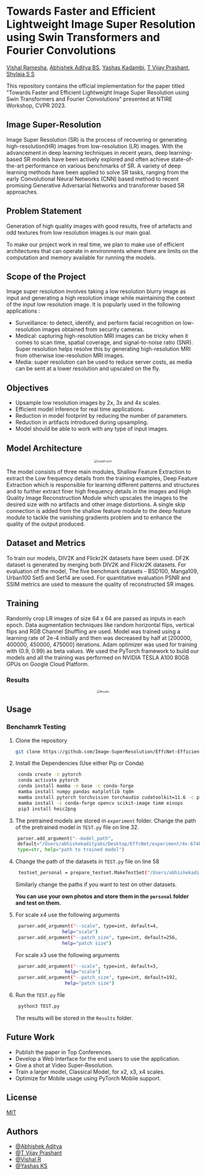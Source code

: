# Towards Faster and Efficient Lightweight Image Super Resolution using Swin Transformers and Fourier Convolutions

[Vishal Ramesha](https://github.com/iVishalr), [Abhishek Aditya BS](https://github.com/Abhishek-Aditya-bs), [Yashas Kadambi](https://github.com/Yashas120), [T Vijay Prashant](https://github.com/tvijayprashant), [Shylaja S S](https://scholar.google.co.in/citations?user=X365OjgAAAAJ&hl=en)

This repository contains the official implementation for the paper titled "Towards Faster and Efficient Lightweight Image Super Resolution using Swin Transformers and Fourier Convolutions" presented at NTIRE Workshop, CVPR 2023.

## Image Super-Resolution

Image Super Resolution (SR) is the process of recovering or generating high-resolution(HR) images from low-resolution (LR) images. With the advancement in deep learning techniques in recent years, deep learning-based SR models have been actively explored and often achieve state-of-the-art performance on various benchmarks of SR. A variety of deep learning methods have been applied to solve SR tasks, ranging from the early Convolutional Neural Networks (CNN) based method to recent promising Generative Adversarial Networks and transformer based SR approaches.

## Problem Statement

Generation of high quality images with good results, free of artefacts and odd textures from low resolution images is our main goal.

To make our project work in real time, we plan to make use of efficient architectures that can operate in environments where there are limits on the computation and memory available for running the models. 

## Scope of the Project 

Image super resolution involves taking a low resolution blurry image as input and generating a high resolution image while maintaining the context of the input low resolution image. It is popularly used in the following applications :

* Surveillance: to detect, identify, and perform facial recognition on low-resolution images obtained from security cameras.
* Medical: capturing high-resolution MRI images can be tricky when it comes to scan time, spatial coverage, and signal-to-noise ratio (SNR). Super resolution helps resolve this by generating high-resolution MRI from otherwise low-resolution MRI images.
* Media: super resolution can be used to reduce server costs, as media can be sent at a lower resolution and upscaled on the fly.

## Objectives

* Upsample low resolution images by 2x, 3x and 4x scales.
* Efficient model inference for real time applications.
* Reduction in model footprint by reducing the number of parameters.
* Reduction in artifacts introduced during upsampling.
* Model should be able to work with any type of input images.
## Model Architecture

<p align="center">
<img src="Images-Store/model-arch.png" alt="model-arch" style="zoom:50%;" />
</p>

The model consists of three main modules, Shallow Feature Extraction to extract the Low frequency details from the training examples, Deep Feature Extraction which is responsible for learning different patterns and structures and to further extract finer high frequency details in the images and High Quality Image Reconstruction Module which upscales the images to the desired size with no artifacts and other image distortions. A single skip connection is added from the shallow feature module to the deep feature module to tackle the vanishing gradients problem and to enhance the quality of the output produced.

## Dataset and Metrics

To train our models, DIV2K and Flickr2K datasets have been used. DF2K dataset is generated by merging both DIV2K and Flickr2K datasets. For evaluation of the model, The five benchmark datasets - BSD100, Manga109, Urban100 Set5 and Set14 are used. For quantitative evaluation PSNR and SSIM metrics are used to measure the quality of reconstructed SR images. 

## Training

Randomly crop LR images of size 64 x 64 are passed as inputs in each epoch. Data augmentation techniques like random horizontal flips, vertical flips and RGB Channel Shuffling are used. Model was trained using a learning rate of 2e-4 initially and then was decreased by half at [200000, 400000, 450000, 475000] iterations. Adam optimizer was used for training with (0.9, 0.99) as beta values. We used the PyTorch framework to build our models and all the training was performed on NVIDIA TESLA A100 80GB GPUs on Google Cloud Platform.

### Results

<p align="center">
<img src="Images-Store/results.png" alt="Results" style="zoom:50%;" />
</p>

## Usage
### Benchamrk Testing

1. Clone the repository

   ```bash
   git clone https://github.com/Image-SuperResolution/EffcNet-Efficient-Fast-Fourier-Convolution-Network
    ```
2. Install the Dependencies (Use either Pip or Conda)

   ```bash
    conda create -n pytorch
    conda activate pytorch
    conda install mamba -n base -c conda-forge
    mamba install numpy pandas matplotlib tqdm
    mamba install pytorch torchvision torchaudio cudatoolkit=11.6 -c pytorch -c conda-forge
    mamba install -c conda-forge opencv scikit-image timm einops
    pip3 install heic2png
   ```

3. The pretrained models are stored in `experiment` folder. Change the path of the pretrained model in `TEST.py` file on line 32.

```python
    parser.add_argument("--model_path", 
    default="/Users/abhishekadityabs/Desktop/EffcNet/experiment/4x-674k.pth", 
    type=str, help="path to trained model")
```

4. Change the path of the datasets in `TEST.py` file on line 58

   ```bash
    testset_personal = prepare_testset.MakeTestSet("/Users/abhishekadityabs/Desktop/EffcNet/TESTSETS/personal/",None,args.scale,args.patch_size,args.OOM,True)
   ```
   Similarly change the paths if you want to test on other datasets.
   
   **You can use your own photos and store them in the `personal` folder and test on them.**

4. For scale x4 use the following arguments

   ```bash
    parser.add_argument("--scale", type=int, default=4,
                    help="scale")
    parser.add_argument("--patch_size", type=int, default=256,
                    help="patch size")
   ```
    For scale x3 use the following arguments
    
    ```bash
     parser.add_argument("--scale", type=int, default=3,
                      help="scale")
     parser.add_argument("--patch_size", type=int, default=192,
                      help="patch size")
    ```

5. Run the `TEST.py` file

   ```bash
    python3 TEST.py
   ```
    The results will be stored in the `Results` folder.
## Future Work

* Publish the paper in Top Conferences.
* Develop a Web Interface for the end users to use the application.
* Give a shot at Video Super-Resolution.
* Train a larger model, Classical Model, for x2, x3, x4 scales.
* Optimize for Mobile usage using PyTorch Mobile support.

## License

[MIT](https://choosealicense.com/licenses/mit/)

## Authors

* [@Abhishek Aditya](https://github.com/Abhishek-Aditya-bs)
* [@T Vijay Prashant](https://github.com/tvijayprashant)
* [@Vishal R](https://github.com/iVishalr)
* [@Yashas KS](https://github.com/Yashas120)
